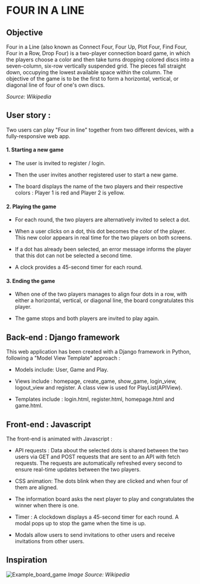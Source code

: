 # FOUR IN A LINE

## Objective

Four in a Line (also known as Connect Four, Four Up, Plot Four, Find Four, Four in a Row, Drop Four) is a two-player connection board game, in which the players choose a color and then take turns dropping colored discs into a seven-column, six-row vertically suspended grid. 
The pieces fall straight down, occupying the lowest available space within the column. 
The objective of the game is to be the first to form a horizontal, vertical, or diagonal line of four of one's own discs. 

*Source: Wikipedia*

## User story : 

Two users can play "Four in line" together from two different devices, with a fully-responsive web app.  

#### 1. Starting a new game 

* The user is invited to register / login.

* Then the user invites another registered user to start a new game.

* The board displays the name of the two players and their respective colors : Player 1 is red and Player 2 is yellow.

#### 2. Playing the game

* For each round, the two players are alternatively invited to select a dot. 

* When a user clicks on a dot, this dot becomes the color of the player. This new color appears in real time for the two players on both screens. 

* If a dot has already been selected, an error message informs the player that this dot can not be selected a second time. 

* A clock provides a 45-second timer for each round. 

#### 3. Ending the game

* When one of the two players manages to align four dots in a row, with either a horizontal, vertical, or diagonal line, the board congratulates this player.

* The game stops and both players are invited to play again. 

## Back-end : Django framework 

This web application has been created with a Django framework in Python, following a "Model View Template" approach : 

* Models include: User, Game and Play. 

* Views include : homepage, create_game, show_game, login_view, logout_view and register. 
A class view is used for PlayList(APIView).

* Templates include : login.html, register.html, homepage.html and game.html.
    

## Front-end : Javascript 

The front-end is animated with Javascript : 
    
* API requests : Data about the selected dots is shared between the two users via GET and POST requests that are sent to an API with fetch requests. The requests are automatically refreshed every second to ensure real-time updates between the two players.

* CSS animation: The dots blink when they are clicked and when four of them are aligned. 

* The information board asks the next player to play and congratulates the winner when there is one.  

* Timer : A clockdown displays a 45-second timer for each round. A modal pops up to stop the game when the time is up.

* Modals allow users to send invitations to other users and receive invitations from other users. 

## Inspiration 

![Example_board_game](https://upload.wikimedia.org/wikipedia/en/7/79/Connect_4_Board_and_Box.jpg "Inspiration")
*Image Source: Wikipedia*
